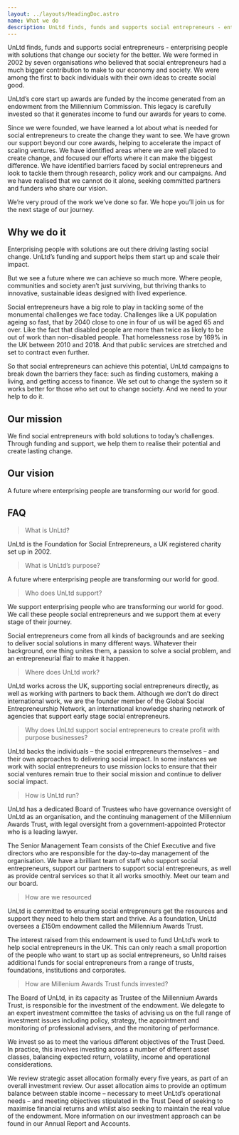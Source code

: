 ```yaml
---
layout: ../layouts/HeadingDoc.astro
name: What we do
description: UnLtd finds, funds and supports social entrepreneurs - enterprising people with solutions that change our society for the better. We were formed in 2002 by seven organisations who believed that social entrepreneurs had a much bigger contribution to make to our economy and society. We were among the first to back individuals with their own ideas to create social good.
---
```


UnLtd finds, funds and supports social entrepreneurs - enterprising people with solutions that change our society for the better. We were formed in 2002 by seven organisations who believed that social entrepreneurs had a much bigger contribution to make to our economy and society. We were among the first to back individuals with their own ideas to create social good.

UnLtd’s core start up awards are funded by the income generated from an endowment from the Millennium Commission. This legacy is carefully invested so that it generates income to fund our awards for years to come.

Since we were founded, we have learned a lot about what is needed for social entrepreneurs to create the change they want to see. We have grown our support beyond our core awards, helping to accelerate the impact of scaling ventures. We have identified areas where we are well placed to create change, and focused our efforts where it can make the biggest difference. We have identified barriers faced by social entrepreneurs and look to tackle them through research, policy work and our campaigns. And we have realised that we cannot do it alone, seeking committed partners and funders who share our vision.

We’re very proud of the work we’ve done so far. We hope you’ll join us for the next stage of our journey.

## Why we do it

Enterprising people with solutions are out there driving lasting social change. UnLtd’s funding and support helps them start up and scale their impact.

But we see a future where we can achieve so much more. Where people, communities and society aren’t just surviving, but thriving thanks to innovative, sustainable ideas designed with lived experience.

Social entrepreneurs have a big role to play in tackling some of the monumental challenges we face today. Challenges like a UK population ageing so fast, that by 2040 close to one in four of us will be aged 65 and over. Like the fact that disabled people are more than twice as likely to be out of work than non-disabled people. That homelessness rose by 169% in the UK between 2010 and 2018. And that public services are stretched and set to contract even further.

So that social entrepreneurs can achieve this potential, UnLtd campaigns to break down the barriers they face: such as finding customers, making a living, and getting access to finance. We set out to change the system so it works better for those who set out to change society. And we need to your help to do it.

## Our mission

We find social entrepreneurs with bold solutions to today’s challenges. Through funding and support, we help them to realise their potential and create lasting change.

## Our vision

A future where enterprising people are transforming our world for good.

## FAQ

> What is UnLtd?

UnLtd is the Foundation for Social Entrepreneurs, a UK registered charity set up in 2002.

> What is UnLtd’s purpose?

A future where enterprising people are transforming our world for good.

> Who does UnLtd support?

We support enterprising people who are transforming our world for good. We call these people social entrepreneurs and we support them at every stage of their journey.

Social entrepreneurs come from all kinds of backgrounds and are seeking to deliver social solutions in many different ways. Whatever their background, one thing unites them, a passion to solve a social problem, and an entrepreneurial flair to make it happen.

> Where does UnLtd work?

UnLtd works across the UK, supporting social entrepreneurs directly, as well as working with partners to back them. Although we don’t do direct international work, we are the founder member of the Global Social Entrepreneurship Network, an international knowledge sharing network of agencies that support early stage social entrepreneurs.

> Why does UnLtd support social entrepreneurs to create profit with purpose businesses?

UnLtd backs the individuals – the social entrepreneurs themselves – and their own approaches to delivering social impact. In some instances we work with social entrepreneurs to use mission locks to ensure that their social ventures remain true to their social mission and continue to deliver social impact.

> How is UnLtd run?

UnLtd has a dedicated Board of Trustees who have governance oversight of UnLtd as an organisation, and the continuing management of the Millennium Awards Trust, with legal oversight from a government-appointed Protector who is a leading lawyer.

The Senior Management Team consists of the Chief Executive and five directors who are responsible for the day-to-day management of the organisation. We have a brilliant team of staff who support social entrepreneurs, support our partners to support social entrepreneurs, as well as provide central services so that it all works smoothly. Meet our team and our board.

> How are we resourced

UnLtd is committed to ensuring social entrepreneurs get the resources and support they need to help them start and thrive. As a foundation, UnLtd oversees a £150m endowment called the Millennium Awards Trust.

The interest raised from this endowment is used to fund UnLtd’s work to help social entrepreneurs in the UK. This can only reach a small proportion of the people who want to start up as social entrepreneurs, so Unltd raises additional funds for social entrepreneurs from a range of trusts, foundations, institutions and corporates.

> How are Millenium Awards Trust funds invested?

The Board of UnLtd, in its capacity as Trustee of the Millennium Awards Trust, is responsible for the investment of the endowment. We delegate to an expert investment committee the tasks of advising us on the full range of investment issues including policy, strategy, the appointment and monitoring of professional advisers, and the monitoring of performance.

We invest so as to meet the various different objectives of the Trust Deed. In practice, this involves investing across a number of different asset classes, balancing expected return, volatility, income and operational considerations.

We review strategic asset allocation formally every five years, as part of an overall investment review. Our asset allocation aims to provide an optimum balance between stable income – necessary to meet UnLtd’s operational needs – and meeting objectives stipulated in the Trust Deed of seeking to maximise financial returns and whilst also seeking to maintain the real value of the endowment. More information on our investment approach can be found in our Annual Report and Accounts.
